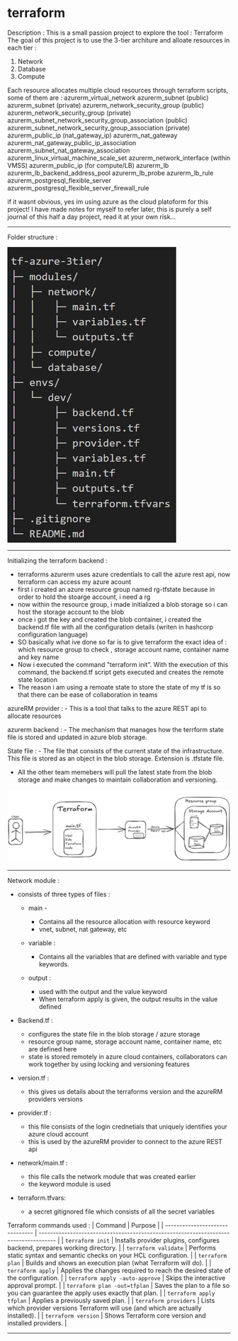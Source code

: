 # terraform

Description : 
This is a small passion project to explore the tool : Terraform
The goal of this project is to use the 3-tier architure and alloate resources in each tier : 
1. Network
2. Database
3. Compute

Each resource allocates multiple cloud resources through terraform scripts, some of them are : 
azurerm_virtual_network
azurerm_subnet (public)
azurerm_subnet (private)
azurerm_network_security_group (public)
azurerm_network_security_group (private)
azurerm_subnet_network_security_group_association (public)
azurerm_subnet_network_security_group_association (private)
azurerm_public_ip (nat_gateway_ip)
azurerm_nat_gateway
azurerm_nat_gateway_public_ip_association
azurerm_subnet_nat_gateway_association
azurerm_linux_virtual_machine_scale_set
azurerm_network_interface (within VMSS)
azurerm_public_ip (for compute/LB)
azurerm_lb
azurerm_lb_backend_address_pool
azurerm_lb_probe
azurerm_lb_rule
azurerm_postgresql_flexible_server
azurerm_postgresql_flexible_server_firewall_rule

if it wasnt obvious, yes im using azure as the cloud platoform for this project! 
I have made notes for myself to refer later, this is purely a self journal of this half a day project, 
read it at your own risk...

--- 
Folder structure : 

![alt text](media/image.png)

---

Initializing the terraform backend : 

- terraforms azurerm uses azure credentials to call the azure rest api, now terraform can access my azure acount 
- first i created an azure resource group named rg-tfstate because in order to hold the stoarge account, i need a rg 
- now within the resource group, i made initialized a blob storage so i can host the storage account to the blob 
- once i got the key and created the blob container, i created the backend.tf file with all the configuration details (writen in hashcorp configuration language)
- SO basically what ive done so far is to give terraform the exact idea of : 
    which resource group to check , storage account name, container name and key name
- Now i executed the command "terraform init". With the execution of this command, the backend.tf script gets executed and creates the remote state location 
- The reason i am using a remoate state to store the state of my tf is so that there can be ease of collaboration in teams 


azureRM provider : 
    - This is a tool that talks to the azure REST api to allocate resources 

azurerm backend : 
    - The mechanism that manages how the terrform state file is stored and updated in azure blob storage. 

State file : 
    - The file that consists of the current state of the infrastructure. This file is stored as an object in the blob storage. Extension is .tfstate file. 

- All the other team memebers will pull the latest state from the blob storage and make changes to maintain collaboration and versioning. 


![alt text](media/terraform_architecture.png)

---

Network module : 

- consists of three types of files : 
    - main - 
        - Contains all the resource allocation with resource keyword
        - vnet, subnet, nat gateway, etc
    - variable : 
        - Contains all the variables that are defined with variable and type keywords.  
         
    - output : 
        - used with the output and the value keyword
        - When terraform apply is given, the output results in the value defined

- Backend.tf : 
    - configures the state file in the blob storage / azure storage 
    - resource group name, storage account name, container name, etc are defined here 
    - state is stored remotely in azure cloud containers, collaborators can work together by using locking and versioning features

- version.tf : 
    - this gives us details about the terraforms version and the azureRM providers versions

- provider.tf : 
    - this file consists of the login crednetials that uniquely identifies your azure cloud account
    - this is used by the azureRM provider to connect to the azure REST api

- network/main.tf :    
    - this file calls the network module that was created earlier
    - the keyword module is used 

- terraform.tfvars: 
    - a secret gitignored file which consists of all the secret variables 


Terraform commands used : 
| Command                         | Purpose                                                                              |
| ------------------------------- | ------------------------------------------------------------------------------------ |
| `terraform init`                | Installs provider plugins, configures backend, prepares working directory.           |
| `terraform validate`            | Performs static syntax and semantic checks on your HCL configuration.                |
| `terraform plan`                | Builds and shows an execution plan (what Terraform will do).                         |
| `terraform apply`               | Applies the changes required to reach the desired state of the configuration.        |
| `terraform apply -auto-approve` | Skips the interactive approval prompt.                                               |
| `terraform plan -out=tfplan`    | Saves the plan to a file so you can guarantee the apply uses exactly that plan.      |
| `terraform apply tfplan`        | Applies a previously saved plan.                                                     |
| `terraform providers`           | Lists which provider versions Terraform will use (and which are actually installed). |
| `terraform version`             | Shows Terraform core version and installed providers.                                |



---
